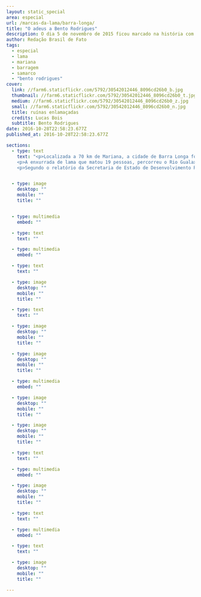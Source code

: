 ```yaml
---
layout: static_special
area: especial
url: /marcas-da-lama/barra-longa/
title: "O adeus a Bento Rodrigues"
description: O dia 5 de novembro de 2015 ficou marcado na história com o maior desastre ambiental do país
author: Redação Brasil de Fato
tags:
  - especial
  - lama
  - mariana
  - barragem
  - samarco
  - "bento rodrigues"
cover:
  link: //farm6.staticflickr.com/5792/30542012446_8096cd26b0_b.jpg
  thumbnail: //farm6.staticflickr.com/5792/30542012446_8096cd26b0_t.jpg
  medium: //farm6.staticflickr.com/5792/30542012446_8096cd26b0_z.jpg
  small: //farm6.staticflickr.com/5792/30542012446_8096cd26b0_n.jpg
  title: ruínas enlamaçadas
  credits: Lucas Bois
  subtitle: Bento Rodrigues
date: 2016-10-28T22:58:23.677Z
published_at: 2016-10-28T22:58:23.677Z

sections:
  - type: text
    text: "<p>Localizada a 70 km de Mariana, a cidade de Barra Longa foi uma das impactadas pela lama de rejeito da mineradora Samarco, após o rompimento da barragem de Fundão, em 5 de novembro de 2015.</p>
    <p>A enxurrada de lama que matou 19 pessoas, percorreu o Rio Gualaxo, e chegou no local por volta das 22h, devastando o perímetro urbano da cidade, invadindo casas e destruindo patrimônios públicos, entre eles a Praça Manoel Lino Mol, além do povoado de Gesteira, de pouco mais de 100 habitantes, onde a lama atingiu a tradicional Igreja de Nossa Senhora da Conceição.</p>
    <p>Segundo o relatório da Secretaria de Estado de Desenvolvimento Regional de Política Urbana e Gestão Metropolitana (SEDRU), Barra Longa, cuja população é de cerca de 6 mil pessoas, foi prejudicada principalmente na pecuária e no comércio, com prejuízos imediatos estimados em R$ 14,5 milhões e R$ 1 milhão, respectivamente. Tais perdas ainda são presentes na vida de pequenos produtores e comerciantes que não conseguiram voltar a ter a receita anterior à tragédia.</p>"


  - type: image
    desktop: ""
    mobile: ""
    title: ""


  - type: multimedia
    embed: ""

  - type: text
    text: ""

  - type: multimedia
    embed: ""

  - type: text
    text: ""

  - type: image
    desktop: ""
    mobile: ""
    title: ""

  - type: text
    text: ""

  - type: image
    desktop: ""
    mobile: ""
    title: ""

  - type: image
    desktop: ""
    mobile: ""
    title: ""

  - type: multimedia
    embed: ""

  - type: image
    desktop: ""
    mobile: ""
    title: ""

  - type: image
    desktop: ""
    mobile: ""
    title: ""   

  - type: text
    text: ""  

  - type: multimedia
    embed: ""   

  - type: image
    desktop: ""
    mobile: ""
    title: ""  

  - type: text
    text: ""  

  - type: multimedia
    embed: ""     

  - type: text
    text: ""

  - type: image
    desktop: ""
    mobile: ""
    title: ""  

---
```

